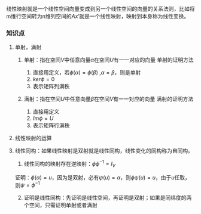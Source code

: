 线性映射就是一个线性空间向量变成到另一个线性空间的向量的关系法则，比如将m维行空间转为n维列空间的$Ax'$就是一个线性映射，映射到本身称为线性变换。

### 知识点

1. 单射，满射

   1. 单射：指在空间$V$中任意向量$\alpha$在空间$U$有一一对应的向量
      单射的证明方法

      1. 直接用定义，若$\phi(\alpha)= \phi(\beta)$ ,$\alpha=\beta$，则是单射
      2. $ker\phi=0$
      3. 表示矩阵列满秩
   2. 满射：指在空间$U$中任意向量$\beta$在空间$V$有一一对应的向量
      满射的证明方法

      1. 直接用定义
      2. $Im\phi=U$
      3. 表示矩阵行满秩
2. 线性映射的运算
3. 线性同构：如果线性映射是双射就是线性同构，线性变化的同构称为自同构。

   1. 线性同构的映射存在逆映射：$\phi\phi^{-1}=I_V$

   证明：$\phi(\alpha)=u$，因为是双射，必有$\psi(u)=\alpha$，则$\phi\psi(u)=u$，由于$u$任取，则$\psi=\phi^{-1}$

   2. 证明是线性同构：先证明是线性空间，再证明是双射；如果是同纬度的两个空间，只需证明单射或者满射
